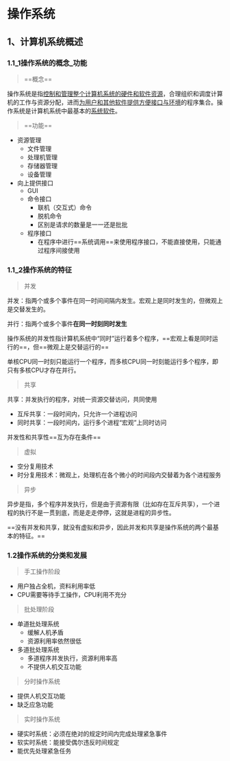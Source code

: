 # 操作系统

## 1、计算机系统概述

### 1.1_1操作系统的概念_功能

> ==概念==

操作系统是指<u>控制和管理整个计算机系统的硬件和软件资源</u>，合理组织和调度计算机的工作与资源分配，进而<u>为用户和其他软件提供方便接口与环境</u>的程序集合。操作系统是计算机系统中最基本的<u>系统软件</u>。

> ==功能==

- 资源管理
  - 文件管理
  - 处理机管理
  - 存储器管理
  - 设备管理
- 向上提供接口
  - GUI
  - 命令接口
    - 联机（交互式）命令
    - 脱机命令
    - 区别是请求的数量是一一还是批批
  - 程序接口
    - 在程序中进行==系统调用==来使用程序接口，不能直接使用，只能通过程序间接使用

### 1.1_2操作系统的特征

> 并发

并发：指两个或多个事件在同一时间间隔内发生。宏观上是同时发生的，但微观上是交替发生的。

并行：指两个或多个事件<b>在同一时刻同时发生</b>

操作系统的并发性指计算机系统中“同时”运行着多个程序，==宏观上看是同时运行的==，但==微观上是交替运行的==

单核CPU同一时刻只能运行一个程序，而多核CPU同一时刻能运行多个程序，即只有多核CPU才存在并行。

> 共享

共享：并发执行的程序，对统一资源交替访问，共同使用

- 互斥共享：一段时间内，只允许一个进程访问
- 同时共享：一段时间内，运行多个进程“宏观”上同时访问

并发性和共享性==互为存在条件==

> 虚拟

- 空分复用技术
- 时分复用技术：微观上，处理机在各个微小的时间段内交替着为各个进程服务

> 异步

异步是指，多个程序并发执行，但是由于资源有限（比如存在互斥共享），一个进程的执行不是一贯到底，而是走走停停，这就是进程的异步性。

==没有并发和共享，就没有虚拟和异步，因此并发和共享是操作系统的两个最基本的特征。==

### 1.2操作系统的分类和发展

> 手工操作阶段

- 用户独占全机，资料利用率低
- CPU需要等待手工操作，CPU利用不充分

> 批处理阶段

- 单道批处理系统
  - 缓解人机矛盾
  - 资源利用率依然很低
- 多道批处理系统
  - 多道程序并发执行，资源利用率高
  - 不提供人机交互功能

> 分时操作系统

- 提供人机交互功能
- 缺乏应急功能

> 实时操作系统

- 硬实时系统：必须在绝对的规定时间内完成处理紧急事件
- 软实时系统：能接受偶尔违反时间规定
- 能优先处理紧急任务